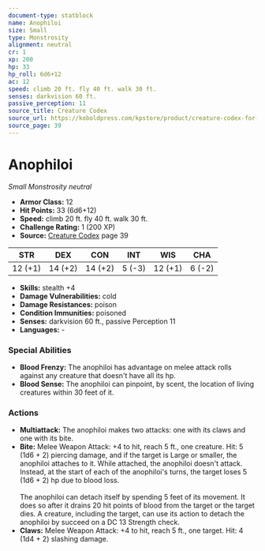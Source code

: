```yaml
---
document-type: statblock
name: Anophiloi
size: Small
type: Monstrosity
alignment: neutral
cr: 1
xp: 200
hp: 33
hp_roll: 6d6+12
ac: 12
speed: climb 20 ft. fly 40 ft. walk 30 ft.
senses: darkvision 60 ft. 
passive_perception: 11
source_title: Creature Codex
source_url: https://koboldpress.com/kpstore/product/creature-codex-for-5th-edition-dnd
source_page: 39
---
```


# Anophiloi

*Small* *Monstrosity* *neutral*

- **Armor Class:** 12
- **Hit Points:** 33 (6d6+12)
- **Speed:** climb 20 ft. fly 40 ft. walk 30 ft.
- **Challenge Rating:** 1 (200 XP)
- **Source:** [Creature Codex](https://koboldpress.com/kpstore/product/creature-codex-for-5th-edition-dnd) page 39

| STR | DEX | CON | INT | WIS | CHA |
| --- | --- | --- | --- | --- | --- |
| 12 (+1) | 14 (+2) | 14 (+2) | 5 (-3) | 12 (+1) | 6 (-2) |

- **Skills:** stealth +4
- **Damage Vulnerabilities:** cold
- **Damage Resistances:** poison
- **Condition Immunities:** poisoned
- **Senses:** darkvision 60 ft., passive Perception 11
- **Languages:** -

### Special Abilities

- **Blood Frenzy:** The anophiloi has advantage on melee attack rolls against any creature that doesn't have all its hp.
- **Blood Sense:** The anophiloi can pinpoint, by scent, the location of living creatures within 30 feet of it.

### Actions

- **Multiattack:** The anophiloi makes two attacks: one with its claws and one with its bite.
- **Bite:** Melee Weapon Attack: +4 to hit, reach 5 ft., one creature. Hit: 5 (1d6 + 2) piercing damage, and if the target is Large or smaller, the anophiloi attaches to it. While attached, the anophiloi doesn't attack. Instead, at the start of each of the anophiloi's turns, the target loses 5 (1d6 + 2) hp due to blood loss.<br><br>The anophiloi can detach itself by spending 5 feet of its movement. It does so after it drains 20 hit points of blood from the target or the target dies. A creature, including the target, can use its action to detach the anophiloi by succeed on a DC 13 Strength check.
- **Claws:** Melee Weapon Attack: +4 to hit, reach 5 ft., one target. Hit: 4 (1d4 + 2) slashing damage.
